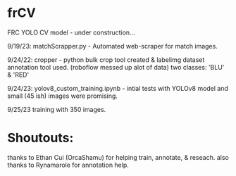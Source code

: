 # frCV
FRC YOLO CV model - under construction...

9/19/23: matchScrapper.py - Automated web-scraper for match images.

9/24/22: cropper - python bulk crop tool created & labelimg dataset annotation tool used. (roboflow messed up alot of data) two classes: 'BLU' & 'RED'

9/24/23: yolov8_custom_training.ipynb - intial tests with YOLOv8 model and small (45 ish) images were promising.

9/25/23 training with 350 images.

# Shoutouts:
thanks to Ethan Cui (OrcaShamu) for helping train, annotate, & reseach.
also thanks to Rynamarole for annotation help. 
